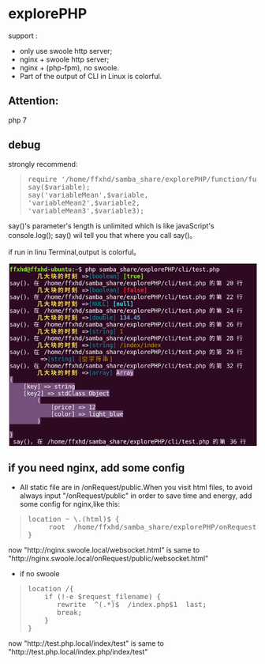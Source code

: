# explorePHP
support : 
* only use swoole http server;
* nginx + swoole http server; 
* nginx + (php-fpm), no swoole. 
* Part of the output of CLI in Linux is colorful.

Attention:
----
php 7 

debug
----
strongly recommend:

<blockquote>
<pre>
require '/home/ffxhd/samba_share/explorePHP/function/function_debug.php';
say($variable);
say('variableMean',$variable,
'variableMean2',$variable2,
'variableMean3',$variable3);
</pre>
</blockquote>

say()'s parameter's length is unlimited which is like javaScript's console.log();
say() wil tell you that where you call say()。

if run in linu Terminal,output is colorful。

![alt effect](./onRequest/public/images/php-cli-colorful2.png "effect")

if you need nginx, add some config
----------
* All static file are in /onRequest/public.When you visit html files, to avoid always input "/onRequest/public" 
in order to save time and energy, add some config for nginx,like this:
<blockquote>
<pre>
location ~ \.(html)$ {
     root  /home/ffxhd/samba_share/explorePHP/onRequest/public; #your absolute path
}
</pre>
</blockquote>
now "http://nginx.swoole.local/websocket.html" is same to "http://nginx.swoole.local/onRequest/public/websocket.html"

* if no swoole 
<blockquote>
<pre>
location /{
	if (!-e $request_filename) {
	   rewrite  ^(.*)$  /index.php$1  last;
	   break;
	}
}
</pre>
</blockquote>
now "http://test.php.local/index/test" is same to "http://test.php.local/index.php/index/test"
 
